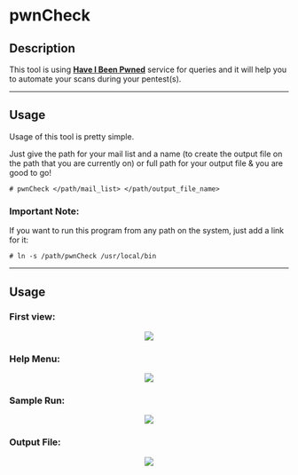# pwnCheck

## Description

This tool is using **[Have I Been Pwned](https://haveibeenpwned.com)** service for queries and it will help you to automate your scans during your pentest(s).

----------------------

## Usage

Usage of this tool is pretty simple. 

Just give the path for your mail list and a name (to create the output file on the path that you are currently on) or full path for your output file & you are good to go!

``` 
# pwnCheck </path/mail_list> </path/output_file_name>
``` 

### Important Note:

If you want to run this program from any path on the system, just add a link for it:

```
# ln -s /path/pwnCheck /usr/local/bin
``` 
----------------------

## Usage

### First view:

<p align="center"><img src="https://i.ibb.co/KbVXL96/1.jpg"></p>

### Help Menu:

<p align="center"><img src="https://i.ibb.co/GJCRGSC/2.jpg"></p>

### Sample Run:

<p align="center"><img src="https://i.ibb.co/mR5ktsM/3.png"></p>

### Output File:

<p align="center"><img src="https://i.ibb.co/HzYmxd3/4.png"></p>
